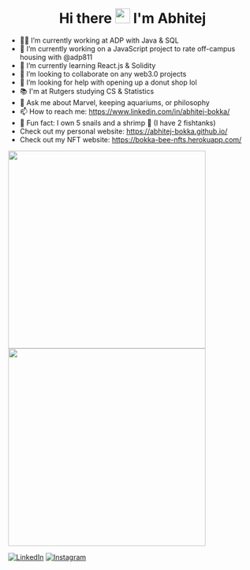 <h1 align="center">Hi there <img src="https://raw.githubusercontent.com/MartinHeinz/MartinHeinz/master/wave.gif" width="30px"> I'm Abhitej</h1>

- 👨‍💻 I’m currently working at ADP with Java & SQL
- 🔭 I’m currently working on a JavaScript project to rate off-campus housing with @adp811
- 🌱 I’m currently learning React.js & Solidity
- 👯 I’m looking to collaborate on any web3.0 projects
- 🍩 I’m looking for help with opening up a donut shop lol
- 📚 I'm at Rutgers studying CS & Statistics
- 💬 Ask me about Marvel, keeping aquariums, or philosophy
- 📫 How to reach me: https://www.linkedin.com/in/abhitej-bokka/
- 🐌 Fun fact: I own 5 snails and a shrimp 🦐 (I have 2 fishtanks)
- Check out my personal website: https://abhitej-bokka.github.io/
- Check out my NFT website: https://bokka-bee-nfts.herokuapp.com/

<p>
<img src="https://github-readme-stats.vercel.app/api?username=abhitej-bokka&&show_icons=true&title_color=ffffff&icon_color=bb2acf&text_color=daf7dc&bg_color=191919" width="400">
<a href="https://git.io/streak-stats"><img src="http://github-readme-streak-stats.herokuapp.com?user=abhitej-bokka&theme=highcontrast&hide_border=true" width="400" /></a>
</p>


<a href="https://www.linkedin.com/in/abhitej-bokka/">![LinkedIn](https://img.shields.io/badge/LinkedIn-0077B5?style=for-the-badge&logo=linkedin&logoColor=white)</a>
<a href="https://www.instagram.com/abhitej.bokka/">![Instagram](https://img.shields.io/badge/Instagram-E4405F?style=for-the-badge&logo=instagram&logoColor=white)</a>

